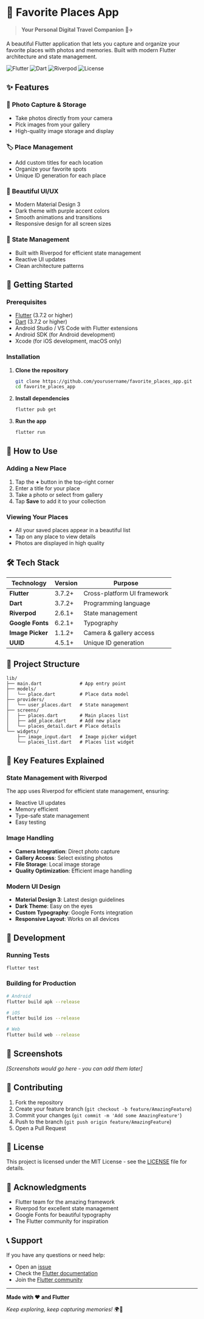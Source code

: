 # 🌟 Favorite Places App

> **Your Personal Digital Travel Companion** 📱✈️

A beautiful Flutter application that lets you capture and organize your favorite places with photos and memories. Built with modern Flutter architecture and state management.

![Flutter](https://img.shields.io/badge/Flutter-3.7.2+-02569B?style=for-the-badge&logo=flutter&logoColor=white)
![Dart](https://img.shields.io/badge/Dart-3.7.2+-0175C2?style=for-the-badge&logo=dart&logoColor=white)
![Riverpod](https://img.shields.io/badge/Riverpod-2.6.1+-FF6B6B?style=for-the-badge)
![License](https://img.shields.io/badge/License-MIT-green.svg?style=for-the-badge)

## ✨ Features

### 📸 **Photo Capture & Storage**

- Take photos directly from your camera
- Pick images from your gallery
- High-quality image storage and display

### 🏷️ **Place Management**

- Add custom titles for each location
- Organize your favorite spots
- Unique ID generation for each place

### 🎨 **Beautiful UI/UX**

- Modern Material Design 3
- Dark theme with purple accent colors
- Smooth animations and transitions
- Responsive design for all screen sizes

### 🔄 **State Management**

- Built with Riverpod for efficient state management
- Reactive UI updates
- Clean architecture patterns

## 🚀 Getting Started

### Prerequisites

- [Flutter](https://flutter.dev/docs/get-started/install) (3.7.2 or higher)
- [Dart](https://dart.dev/get-dart) (3.7.2 or higher)
- Android Studio / VS Code with Flutter extensions
- Android SDK (for Android development)
- Xcode (for iOS development, macOS only)

### Installation

1. **Clone the repository**

   ```bash
   git clone https://github.com/yourusername/favorite_places_app.git
   cd favorite_places_app
   ```

2. **Install dependencies**

   ```bash
   flutter pub get
   ```

3. **Run the app**
   ```bash
   flutter run
   ```

## 📱 How to Use

### Adding a New Place

1. Tap the **+** button in the top-right corner
2. Enter a title for your place
3. Take a photo or select from gallery
4. Tap **Save** to add it to your collection

### Viewing Your Places

- All your saved places appear in a beautiful list
- Tap on any place to view details
- Photos are displayed in high quality

## 🛠️ Tech Stack

| Technology       | Version | Purpose                     |
| ---------------- | ------- | --------------------------- |
| **Flutter**      | 3.7.2+  | Cross-platform UI framework |
| **Dart**         | 3.7.2+  | Programming language        |
| **Riverpod**     | 2.6.1+  | State management            |
| **Google Fonts** | 6.2.1+  | Typography                  |
| **Image Picker** | 1.1.2+  | Camera & gallery access     |
| **UUID**         | 4.5.1+  | Unique ID generation        |

## 📁 Project Structure

```
lib/
├── main.dart              # App entry point
├── models/
│   └── place.dart         # Place data model
├── providers/
│   └── user_places.dart   # State management
├── screens/
│   ├── places.dart        # Main places list
│   ├── add_place.dart     # Add new place
│   └── places_detail.dart # Place details
└── widgets/
    ├── image_input.dart   # Image picker widget
    └── places_list.dart   # Places list widget
```

## 🎯 Key Features Explained

### State Management with Riverpod

The app uses Riverpod for efficient state management, ensuring:

- Reactive UI updates
- Memory efficient
- Type-safe state management
- Easy testing

### Image Handling

- **Camera Integration**: Direct photo capture
- **Gallery Access**: Select existing photos
- **File Storage**: Local image storage
- **Quality Optimization**: Efficient image handling

### Modern UI Design

- **Material Design 3**: Latest design guidelines
- **Dark Theme**: Easy on the eyes
- **Custom Typography**: Google Fonts integration
- **Responsive Layout**: Works on all devices

## 🔧 Development

### Running Tests

```bash
flutter test
```

### Building for Production

```bash
# Android
flutter build apk --release

# iOS
flutter build ios --release

# Web
flutter build web --release
```

## 📸 Screenshots

_[Screenshots would go here - you can add them later]_

## 🤝 Contributing

1. Fork the repository
2. Create your feature branch (`git checkout -b feature/AmazingFeature`)
3. Commit your changes (`git commit -m 'Add some AmazingFeature'`)
4. Push to the branch (`git push origin feature/AmazingFeature`)
5. Open a Pull Request

## 📄 License

This project is licensed under the MIT License - see the [LICENSE](LICENSE) file for details.

## 🙏 Acknowledgments

- Flutter team for the amazing framework
- Riverpod for excellent state management
- Google Fonts for beautiful typography
- The Flutter community for inspiration

## 📞 Support

If you have any questions or need help:

- Open an [issue](https://github.com/yourusername/favorite_places_app/issues)
- Check the [Flutter documentation](https://flutter.dev/docs)
- Join the [Flutter community](https://flutter.dev/community)

---

**Made with ❤️ and Flutter**

_Keep exploring, keep capturing memories!_ 🌍📸
